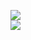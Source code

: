 [![](https://img.shields.io/badge/Made%20With-Github%20Spray-lightgrey.svg?style=for-the-badge&logo=github)](https://github.com/Annihil/github-spray#12167)  
[![](https://i.imgur.com/2DrTn0Z.gif)](https://github.com/Annihil/github-spray)